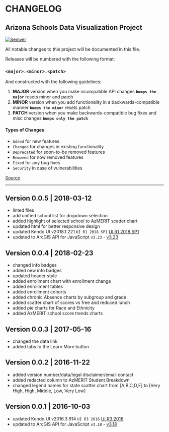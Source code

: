 # CHANGELOG #
## Arizona Schools Data Visualization Project ##

[![Semver](http://img.shields.io/SemVer/2.0.0.png)](http://semver.org/spec/v2.0.0.html)

All notable changes to this project will be documented in this file.

Releases will be numbered with the following format:

### **`<major>.<minor>.<patch>`** ###

And constructed with the following guidelines:

1. **MAJOR** version when you make incompatible API changes **`bumps the major`** resets minor and patch
2. **MINOR** version when you add functionality in a backwards-compatible manner **`bumps the minor`** resets patch
3. **PATCH** version when you make backwards-compatible bug fixes and misc changes **`bumps only the patch`**

#### Types of Changes ####

* `Added` for new features
* `Changed` for changes in existing functionality
* `Deprecated` for soon-to-be removed features
* `Removed` for now removed features
* `Fixed` for any bug fixes
* `Security` in case of vulnerabilities

[Source](http://keepachangelog.com/en/1.0.0/)

***************************************************************************************************************

## Version 0.0.5 | 2018-03-12

* linted files
* add unified school list for dropdown selection
* added highlight of selected school to AzMERIT scatter chart
* updated html for better responsive design
* updated Kendo UI v2018.1.221 `UI R1 2018 SP1` [UI R1 2018 SP1](https://www.telerik.com/support/whats-new/kendo-ui/release-history/kendo-ui-r1-2018-sp1)
* updated to ArcGIS API for JavaScript `v3.23` - [v3.23](https://developers.arcgis.com/javascript/)

## Version 0.0.4 | 2018-02-23

* changed info badges
* added new info badges
* updated header style
* added enrollment chart with enrollment change
* added enrollment tables
* added enrollment cohorts
* added chronic Absence charts by subgroup and grade
* added scatter chart of scores vs free and reduced lunch
* added pie charts for Race and Ethnicity
* added AzMERIT school score trends charts

## Version 0.0.3 | 2017-05-16

* changed the data link
* added tabs to the Learn More button

## Version 0.0.2 | 2016-11-22

* added version number/data/legal disclaimer/email contact
* added redacted column to AzMERIT Student Breakdown
* changed legend names for state scatter chart from [A,B,C,D,F] to [Very High, High, Middle, Low, Very Low]

## Version 0.0.1 | 2016-10-03

* updated Kendo UI v2016.3.914 `UI R3 2016` [UI R3 2016](http://www.telerik.com/support/whats-new/kendo-ui/release-history/kendo-ui-r3-2016)
* updated to ArcGIS API for JavaScript `v3.18` - [v3.18](https://developers.arcgis.com/javascript/)
